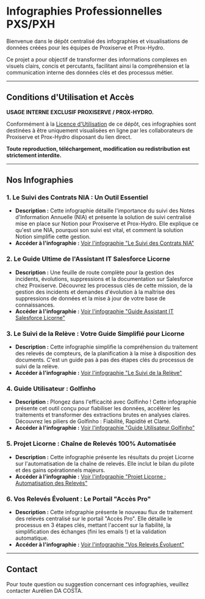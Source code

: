 # Infographies Professionnelles PXS/PXH

Bienvenue dans le dépôt centralisé des infographies et visualisations de données créées pour les équipes de Proxiserve et Prox-Hydro.

Ce projet a pour objectif de transformer des informations complexes en visuels clairs, concis et percutants, facilitant ainsi la compréhension et la communication interne des données clés et des processus métier.

---

## Conditions d'Utilisation et Accès

**USAGE INTERNE EXCLUSIF PROXISERVE / PROX-HYDRO.**

Conformément à la [Licence d'Utilisation](LICENSE.md) de ce dépôt, ces infographies sont destinées à être uniquement visualisées en ligne par les collaborateurs de Proxiserve et Prox-Hydro disposant du lien direct.

**Toute reproduction, téléchargement, modification ou redistribution est strictement interdite.**

---

## Nos Infographies

### 1. Le Suivi des Contrats NIA : Un Outil Essentiel

* **Description :** Cette infographie détaille l'importance du suivi des Notes d'Information Annuelle (NIA) et présente la solution de suivi centralisé mise en place sur Notion pour Proxiserve et Prox-Hydro. Elle explique ce qu'est une NIA, pourquoi son suivi est vital, et comment la solution Notion simplifie cette gestion.
* **Accéder à l'infographie :** [Voir l'infographie "Le Suivi des Contrats NIA"](https://cosmofilou.github.io/infographies_px/le_suivi_des_contrats_nia/index.html)

### 2. Le Guide Ultime de l'Assistant IT Salesforce Licorne

* **Description :** Une feuille de route complète pour la gestion des incidents, évolutions, suppressions et la documentation sur Salesforce chez Proxiserve. Découvrez les processus clés de cette mission, de la gestion des incidents et demandes d'évolution à la maîtrise des suppressions de données et la mise à jour de votre base de connaissances.
* **Accéder à l'infographie :** [Voir l'infographie "Guide Assistant IT Salesforce Licorne"](https://cosmofilou.github.io/infographies_px/le_guide_ultime_assistant_it_salesforce_licorne/index.html)

### 3. Le Suivi de la Relève : Votre Guide Simplifié pour Licorne

* **Description :** Cette infographie simplifie la compréhension du traitement des relevés de compteurs, de la planification à la mise à disposition des documents. C'est un guide pas à pas des étapes clés du processus de suivi de la relève.
* **Accéder à l'infographie :** [Voir l'infographie "Le Suivi de la Relève"](https://cosmofilou.github.io/infographies_px/le_suivi_de_la_releve/index.html)

### 4. Guide Utilisateur : Golfinho

* **Description :** Plongez dans l'efficacité avec Golfinho ! Cette infographie présente cet outil conçu pour fiabiliser les données, accélérer les traitements et transformer des extractions brutes en analyses claires. Découvrez les piliers de Golfinho : Fiabilité, Rapidité et Clarté.
* **Accéder à l'infographie :** [Voir l'infographie "Guide Utilisateur Golfinho"](https://cosmofilou.github.io/infographies_px/guide_utilisateur_golfinho/index.html)

### 5. Projet Licorne : Chaîne de Relevés 100% Automatisée

* **Description :** Cette infographie présente les résultats du projet Licorne sur l'automatisation de la chaîne de relevés. Elle inclut le bilan du pilote et des gains opérationnels majeurs.
* **Accéder à l'infographie :** [Voir l'infographie "Projet Licorne : Automatisation des Relevés"](https://cosmofilou.github.io/infographies_px/projet_licorne_chaine_releves_automatisee/index.html)

### 6. Vos Relevés Évoluent : Le Portail "Accès Pro"

* **Description :** Cette infographie présente le nouveau flux de traitement des relevés centralisé sur le portail "Accès Pro". Elle détaille le processus en 3 étapes clés, mettant l'accent sur la fiabilité, la simplification des échanges (fini les emails !) et la validation automatique.
* **Accéder à l'infographie :** [Voir l'infographie "Vos Relevés Évoluent"](https://cosmofilou.github.io/infographies_px/vos_releves_evoluent_acces_pro/index.html)

---

## Contact

Pour toute question ou suggestion concernant ces infographies, veuillez contacter Aurélien DA COSTA.
